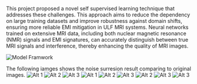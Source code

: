This project proposed a novel self supervised learning technique that addresses these challenges. 
This approach aims to reduce the dependency on large training datasets and improve robustness against domain shifts, 
ensuring more reliable EMI mitigation in ULF MRI systems. Neural networks trained on extensive MRI data, 
including both nuclear magnetic resonance (NMR) signals and EMI signatures, can accurately distinguish between true MRI signals and interference, 
thereby enhancing the quality of MRI images.

![Model Framwork](./SUPERCLEAN-framework.png)  

The following iamges shows the noise surresion result comparing to original images.
![Alt 1](./ML_Denoising_RS027.png)  ![Alt 2](./ML_Denoising_RS052.png)  ![Alt 3](./ML_Denoising_RS067.png) 
![Alt 1](./ML_Denoising_RS073.png)  ![Alt 2](./ML_Denoising_RS075.png)  ![Alt 3](./ML_Denoising_RS076.png) 
![Alt 2](./SUPERCLEAN_RS027.png)  ![Alt 3](./SUPERCLEAN_RS052.png) ![Alt 3](./phantom.png) 
